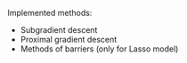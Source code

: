 Implemented methods:

* Subgradient descent
* Proximal gradient descent
* Methods of barriers (only for Lasso model)
